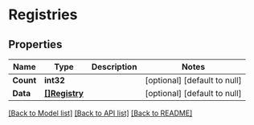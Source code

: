 # Registries

## Properties
Name | Type | Description | Notes
------------ | ------------- | ------------- | -------------
**Count** | **int32** |  | [optional] [default to null]
**Data** | [**[]Registry**](Registry.md) |  | [optional] [default to null]

[[Back to Model list]](../README.md#documentation-for-models) [[Back to API list]](../README.md#documentation-for-api-endpoints) [[Back to README]](../README.md)

